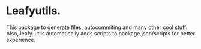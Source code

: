 # Leafyutils.

This package to generate files, autocommiting and many other cool stuff. Also, leafy-utils automatically adds scripts to package.json/scripts for better experience.
